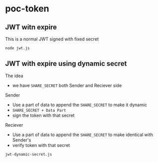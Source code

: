 # poc-token


## JWT witn expire
This is a normal JWT signed with fixed secret
```bash
node jwt.js
```

## JWT with expire using dynamic secret

The idea
- we have `SHARE_SECRET` both Sender and Reciever side

Sender
- Use a part of data to append the `SHARE_SECRET` to make it dynamic
- `SHARE_SECRET + Data Part`
- sign the token with that secret

Reciever
- Use a part of data to append the `SHARE_SECRET` to make identical with Sender's
- verify token with that secret

```bash
jwt-dynamic-secret.js
```
